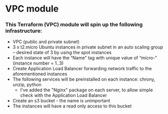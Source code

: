 # VPC module

### This Terraform (VPC) module will spin up the following infrastructure:
- VPC (public and private subnet)
- 3 x t2.micro Ubuntu instances in private subnet in an auto scaling group – desired state of 3 by using the spot instances
- Each instance will have the “Name” tag with unique value of “micro-<instance-number>” (instance number = 1..3)
- Create Application Load Balancer forwarding network traffic to the aforementioned instances
- The following services will be preinstalled on each instance: chrony, unzip, python
  - I've added the "Nginx" package on each server, to allow simple check with the Application Load Balancer
- Create an s3 bucket  - the name is unimportant
- The instances will have a read only access to this bucket
